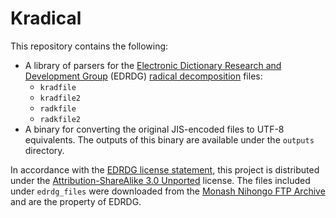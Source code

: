 # Kradical

This repository contains the following:

- A library of parsers for the [Electronic Dictionary Research and Development Group](https://www.edrdg.org/) (EDRDG) [radical decomposition](https://www.edrdg.org/krad/kradinf.html) files:
    - `kradfile`
    - `kradfile2`
    - `radkfile`
    - `radkfile2`
- A binary for converting the original JIS-encoded files to UTF-8 equivalents. The outputs of this binary are available under the `outputs` directory.

In accordance with the [EDRDG license statement](http://www.edrdg.org/edrdg/licence.html), this project is distributed under the [Attribution-ShareAlike 3.0 Unported](https://creativecommons.org/licenses/by-sa/3.0/legalcode) license. The files included under `edrdg_files` were downloaded from the [Monash Nihongo FTP Archive](http://ftp.edrdg.org/pub/Nihongo/00INDEX.html#dic_fil) and are the property of EDRDG.